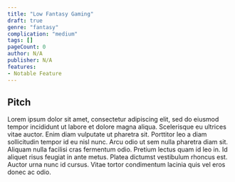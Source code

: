 ```yaml
---
title: "Low Fantasy Gaming"
draft: true
genre: "fantasy"
complication: "medium"
tags: []
pageCount: 0 
author: N/A 
publisher: N/A
features: 
- Notable Feature
---
```


## Pitch

Lorem ipsum dolor sit amet, consectetur adipiscing elit, sed do eiusmod tempor incididunt ut labore et dolore magna aliqua. Scelerisque eu ultrices vitae auctor. Enim diam vulputate ut pharetra sit. Porttitor leo a diam sollicitudin tempor id eu nisl nunc. Arcu odio ut sem nulla pharetra diam sit. Aliquam nulla facilisi cras fermentum odio. Pretium lectus quam id leo in. Id aliquet risus feugiat in ante metus. Platea dictumst vestibulum rhoncus est. Auctor urna nunc id cursus. Vitae tortor condimentum lacinia quis vel eros donec ac odio.
